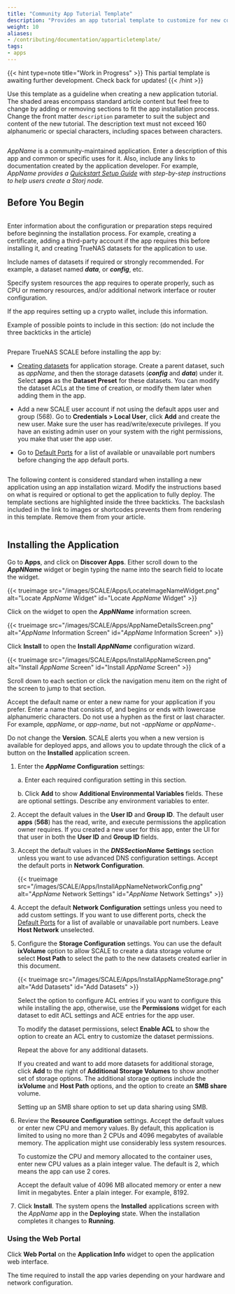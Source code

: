```yaml
---
title: "Community App Tutorial Template"
description: "Provides an app tutorial template to customize for new community-maintained app tutorials."
weight: 10
aliases:
- /contributing/documentation/apparticletemplate/
tags:
- apps
---
```


{{< hint type=note title="Work in Progress" >}}
This partial template is awaiting further development.
Check back for updates!
{{< /hint >}}

Use this template as a guideline when creating a new application tutorial.
The shaded areas encompass standard article content but feel free to change by adding or removing sections to fit the app installation process.
Change the front matter `description` parameter to suit the subject and content of the new tutorial.
The description text must not exceed 160 alphanumeric or special characters, including spaces between characters.

```
```
*AppName* is a community-maintained application.
Enter a description of this app and common or specific uses for it. Also, include any links to documentation created by the application developer.
For example, 
*AppName provides a [Quickstart Setup Guide](\https://docs.appName/setup) with step-by-step instructions to help users create a Storj node.*

## Before You Begin
```
```
Enter information about the configuration or preparation steps required before beginning the installation process.
For example, creating a certificate, adding a third-party account if the app requires this before installing it, and creating TrueNAS datasets for the application to use.

Include names of datasets if required or strongly recommended. For example, a dataset named ***data***, or ***config***, etc.

Specify system resources the app requires to operate properly, such as CPU or memory resources, and/or additional network interface or router configuration.

If the app requires setting up a crypto wallet, include this information.

Example of possible points to include in this section: (do not include the three backticks in the article)
```
```
Prepare TrueNAS SCALE before installing the app by: 
   
* [Creating datasets](#creating-the-storj-datasets-on-truenas-scale) for application storage. 
  Create a parent dataset, such as *appName*, and then the storage datasets (***config*** and ***data***) under it.
  Select **apps** as the **Dataset Preset** for these datasets. You can modify the dataset ACLs at the time of creation, or modify them later when adding them in the app.

* Add a new SCALE user account if not using the default apps user and group (568).
  Go to **Credentials > Local User**, click **Add** and create the new user.
  Make sure the user has read/write/execute privileges. If you have an existing admin user on your system with the right permissions, you make that user the app user.

* Go to [Default Ports](https://www.truenas.com/docs/references/defaultports/) for a list of available or unavailable port numbers before changing the app default ports. 

```
```
The following content is considered standard when installing a new application using an app installation wizard. Modify the instructions based on what is required or optional to get the application to fully deploy.
The template sections are highlighted inside the three backticks. The backslash included in the link to images or shortcodes prevents them from rendering in this template. Remove them from your article.
```
```
## Installing the Application

Go to **Apps**, and click on **Discover Apps**.
Either scroll down to the ***AppNName*** widget or begin typing the name into the search field to locate the widget.

{{\< trueimage src="/images/SCALE/Apps/LocateImageNameWidget.png" alt="Locate *AppName* Widget" id="Locate *AppName* Widget" >}}

Click on the widget to open the ***AppNName*** information screen.

{{\< trueimage src="/images/SCALE/Apps/AppNameDetailsScreen.png" alt="*AppName* Information Screen" id="*AppName* Information Screen" >}}

Click **Install** to open the **Install *AppNName*** configuration wizard.

{{\< trueimage src="/images/SCALE/Apps/InstallAppNameScreen.png" alt="Install *AppName* Screen" id="Install *AppName* Screen" >}}

Scroll down to each section or click the navigation menu item on the right of the screen to jump to that section.

Accept the default name or enter a new name for your application if you prefer.
Enter a name that consists of, and begins or ends with lowercase alphanumeric characters.
Do not use a hyphen as the first or last character. For example, *appName*, or *app-name*, but not *-appName* or *appName-*.

Do not change the **Version**. SCALE alerts you when a new version is available for deployed apps, and allows you to update through the click of a button on the **Installed** application screen.

1. Enter the ***AppName* Configuration** settings:

   a. Enter each required configuration setting in this section.

   b. Click **Add** to show **Additional Environmental Variables** fields. These are optional settings. Describe any environment variables to enter.

2. Accept the default values in the **User ID** and **Group ID**.
   The default user **apps** (**568**) has the read, write, and execute permissions the application owner requires.
   If you created a new user for this app, enter the UI for that user in both the **User ID** and **Group ID** fields.

3. Accept the default values in the ***DNSSectionName* Settings** section unless you want to use advanced DNS configuration settings.
   Accept the default ports in **Network Configuration**.

   {{\< trueimage src="/images/SCALE/Apps/InstallAppNameNetworkConfig.png" alt="*AppName* Network Settings" id="*AppName* Network Settings" >}}

4. Accept the default **Network Configuration** settings unless you need to add custom settings. 
   If you want to use different ports, check the [Default Ports](https://www.truenas.com/docs/references/defaultports/) for a list of available or unavailable port numbers.
   Leave **Host Network** unselected.

5. Configure the **Storage Configuration** settings.
   You can use the default **ixVolume** option to allow SCALE to create a data storage volume or select **Host Path** to select the path to the new datasets created earlier in this document.

   {{\< trueimage src="/images/SCALE/Apps/InstallAppNameStorage.png" alt="Add Datasets" id="Add Datasets" >}}

   Select the option to configure ACL entries if you want to configure this while installing the app, otherwise, use the **Permissions** widget for each dataset to edit ACL settings and ACE entries for the app user.

   To modify the dataset permissions, select **Enable ACL** to show the option to create an ACL entry to customize the dataset permissions.
   
   Repeat the above for any additional datasets.

   If you created and want to add more datasets for additional storage, click **Add** to the right of **Additional Storage Volumes** to show another set of storage options.
   The additional storage options include the **ixVolume** and **Host Path** options, and the option to create an **SMB share** volume.

   Setting up an SMB share option to set up data sharing using SMB.

6. Review the **Resource Configuration** settings.
   Accept the default values or enter new CPU and memory values.
   By default, this application is limited to using no more than 2 CPUs and 4096 megabytes of available memory.
   The application might use considerably less system resources.

   To customize the CPU and memory allocated to the container uses, enter new CPU values as a plain integer value.
   The default is 2, which means the app can use 2 cores.

   Accept the default value of 4096 MB allocated memory or enter a new limit in megabytes.
   Enter a plain integer. For example, 8192.

7. Click **Install**.
   The system opens the **Installed** applications screen with the *AppName* app in the **Deploying** state.
   When the installation completes it changes to **Running**.

### Using the Web Portal
Click **Web Portal** on the **Application Info** widget to open the application web interface.

The time required to install the app varies depending on your hardware and network configuration.
```
```
